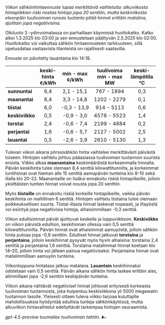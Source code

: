*Viikon sähkönhintaennuste lupaa merkittäviä vaihteluita: alkuviikosta hintapiikkien riski nostaa hintoja jopa 20 senttiin, mutta keskiviikosta eteenpäin tuulivoiman runsas tuotanto pitää hinnat erittäin matalina, ajoittain jopa negatiivisina.*

Olkiluoto 3 -ydinvoimalassa on parhaillaan käynnissä huoltokatko. Katko alkoi 1.3.2025 klo 03:00 ja sen ennustetaan päättyvän 2.5.2025 klo 02:00. Huoltokatko voi vaikuttaa sähkön hintaennusteen tarkkuuteen, sillä opetusdataa vastaavista tilanteista on rajallisesti saatavilla.

Ennuste on päivitetty lauantaina klo 14:18.

|              | keski-<br>hinta<br>¢/kWh | min - max<br>¢/kWh | tuulivoima<br>min - max<br>MW | keski-<br>lämpötila<br>°C |
|:-------------|:----------------:|:----------------:|:-------------:|:-------------:|
| **sunnuntai**|       6,4        |    2,1 - 15,1    |     767 - 1894    |      0,3      |
| **maanantai**|       8,4        |    3,3 - 14,8    |    1202 - 2279    |      0,1      |
| **tiistai**  |       6,0        |   -0,3 - 13,9    |     914 - 5113    |      0,6      |
| **keskiviikko**|     0,5        |   -0,9 - 3,0     |    4578 - 5523    |      1,4      |
| **torstai**  |       2,4        |   -0,6 - 7,4     |    2199 - 4884    |      0,2      |
| **perjantai**|       1,6        |   -0,6 - 5,7     |    2127 - 5002    |      2,5      |
| **lauantai** |       0,5        |   -2,6 - 3,9     |    2610 - 5130    |      1,3      |

Tulevan viikon aikana pörssisähkön hinta vaihtelee merkittävästi päivästä toiseen. Hintojen vaihtelu johtuu pääasiassa tuulivoiman tuotannon suurista eroista. Viikko alkaa **maanantaina** keskimääräistä korkeammalla hinnalla. Päivän keskihinta tulee olemaan 8,4 senttiä kilowattitunnilta, ja korkeimmat tuntihinnat ovat hieman alle 15 senttiä aamupäivän tunteina klo 8-10 sekä illalla klo 20-22. Maanantaille on lisäksi ennakoitu riskiä hintapiikeille, jolloin yksittäisten tuntien hinnat voivat nousta jopa 20 senttiin.

Myös **tiistaille** on ennakoitu riskiä korkeille hintapiikeille, vaikka päivän keskihinta on maltillinen 6 senttiä. Hintojen vaihtelu tiistaina tulee olemaan poikkeuksellisen suurta. Tiistai-illasta hinnat laskevat nopeasti, ja iltayöstä voi esiintyä jopa negatiivisia hintoja, alhaisimmillaan -0,3 senttiä.

Viikon edullisimmat päivät ajoittuvat keskelle ja loppuviikkoon. **Keskiviikko** on viikon päivistä edullisin, keskihinnan ollessa vain 0,5 senttiä kilowattitunnilta. Päivän hinnat ovat alhaisimmat aamuyöstä, jolloin sähkön hinta putoaa jopa -0,9 senttiin. Edulliset hinnat jatkuvat **torstaina** ja **perjantaina**, jolloin keskihinnat pysyvät myös hyvin alhaisina: torstaina 2,4 senttiä ja perjantaina 1,6 senttiä. Torstaina matalimmat hinnat koetaan klo 14–20, jolloin hinta voi jälleen painua negatiiviseksi. Perjantaina hinnat ovat matalimmillaan aamuyön tunteina.

Viikonloppuna hintataso jatkuu matalana. **Lauantain** keskihinnaksi odotetaan vain 0,5 senttiä. Päivän aikana sähkön hinta laskee erittäin alas, alimmillaan jopa -2,6 senttiin keskipäivän tunteina.

Viikon aikana nähtävät negatiiviset hinnat johtuvat erityisesti korkeasta tuulivoiman tuotannosta, joka huipentuu keskiviikkona yli 5000 megawatin tuotannon tasolle. Yleisesti ottaen tuleva viikko tarjoaa kuluttajille mahdollisuuksia hyödyntää edullisia tunteja sähkönkäytössä, mutta alkuviikon hintavaihtelut edellyttävät tarkempaa hintojen seuraamista.

*gpt-4.5-preview tuumailee tuulivoiman tahtiin.* 🌬️
